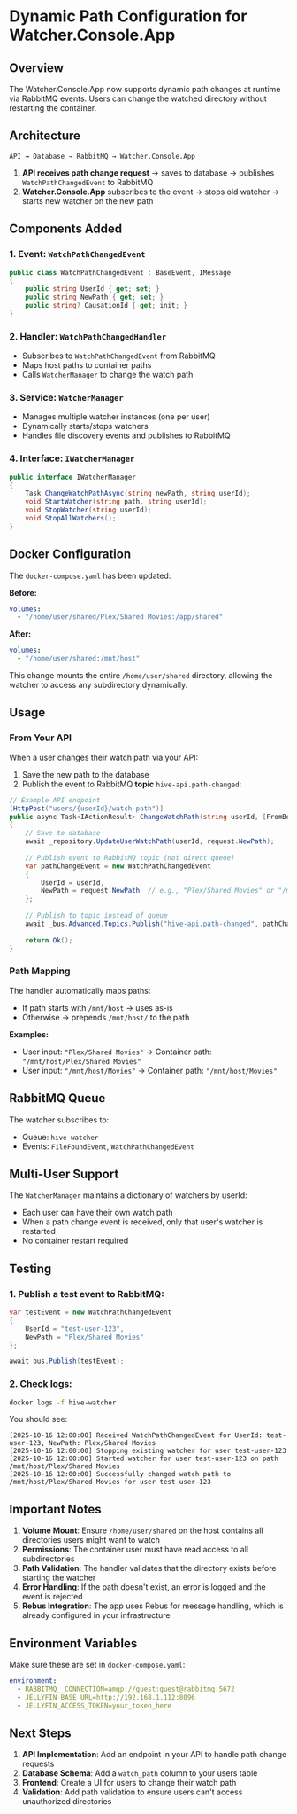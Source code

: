 # Dynamic Path Configuration for Watcher.Console.App

## Overview

The Watcher.Console.App now supports dynamic path changes at runtime via RabbitMQ events. Users can change the watched directory without restarting the container.

## Architecture

```
API → Database → RabbitMQ → Watcher.Console.App
```

1. **API receives path change request** → saves to database → publishes `WatchPathChangedEvent` to RabbitMQ
2. **Watcher.Console.App** subscribes to the event → stops old watcher → starts new watcher on the new path

## Components Added

### 1. Event: `WatchPathChangedEvent`
```csharp
public class WatchPathChangedEvent : BaseEvent, IMessage
{
    public string UserId { get; set; }
    public string NewPath { get; set; }
    public string? CausationId { get; init; }
}
```

### 2. Handler: `WatchPathChangedHandler`
- Subscribes to `WatchPathChangedEvent` from RabbitMQ
- Maps host paths to container paths
- Calls `WatcherManager` to change the watch path

### 3. Service: `WatcherManager`
- Manages multiple watcher instances (one per user)
- Dynamically starts/stops watchers
- Handles file discovery events and publishes to RabbitMQ

### 4. Interface: `IWatcherManager`
```csharp
public interface IWatcherManager
{
    Task ChangeWatchPathAsync(string newPath, string userId);
    void StartWatcher(string path, string userId);
    void StopWatcher(string userId);
    void StopAllWatchers();
}
```

## Docker Configuration

The `docker-compose.yaml` has been updated:

**Before:**
```yaml
volumes:
  - "/home/user/shared/Plex/Shared Movies:/app/shared"
```

**After:**
```yaml
volumes:
  - "/home/user/shared:/mnt/host"
```

This change mounts the entire `/home/user/shared` directory, allowing the watcher to access any subdirectory dynamically.

## Usage

### From Your API

When a user changes their watch path via your API:

1. Save the new path to the database
2. Publish the event to RabbitMQ **topic** `hive-api.path-changed`:

```csharp
// Example API endpoint
[HttpPost("users/{userId}/watch-path")]
public async Task<IActionResult> ChangeWatchPath(string userId, [FromBody] ChangePathRequest request)
{
    // Save to database
    await _repository.UpdateUserWatchPath(userId, request.NewPath);
    
    // Publish event to RabbitMQ topic (not direct queue)
    var pathChangeEvent = new WatchPathChangedEvent
    {
        UserId = userId,
        NewPath = request.NewPath  // e.g., "Plex/Shared Movies" or "/mnt/host/Plex/Shared Movies"
    };
    
    // Publish to topic instead of queue
    await _bus.Advanced.Topics.Publish("hive-api.path-changed", pathChangeEvent);
    
    return Ok();
}
```

### Path Mapping

The handler automatically maps paths:
- If path starts with `/mnt/host` → uses as-is
- Otherwise → prepends `/mnt/host/` to the path

**Examples:**
- User input: `"Plex/Shared Movies"` → Container path: `"/mnt/host/Plex/Shared Movies"`
- User input: `"/mnt/host/Movies"` → Container path: `"/mnt/host/Movies"`

## RabbitMQ Queue

The watcher subscribes to:
- Queue: `hive-watcher`
- Events: `FileFoundEvent`, `WatchPathChangedEvent`

## Multi-User Support

The `WatcherManager` maintains a dictionary of watchers by userId:
- Each user can have their own watch path
- When a path change event is received, only that user's watcher is restarted
- No container restart required

## Testing

### 1. Publish a test event to RabbitMQ:

```csharp
var testEvent = new WatchPathChangedEvent
{
    UserId = "test-user-123",
    NewPath = "Plex/Shared Movies"
};

await bus.Publish(testEvent);
```

### 2. Check logs:

```bash
docker logs -f hive-watcher
```

You should see:
```
[2025-10-16 12:00:00] Received WatchPathChangedEvent for UserId: test-user-123, NewPath: Plex/Shared Movies
[2025-10-16 12:00:00] Stopping existing watcher for user test-user-123
[2025-10-16 12:00:00] Started watcher for user test-user-123 on path /mnt/host/Plex/Shared Movies
[2025-10-16 12:00:00] Successfully changed watch path to /mnt/host/Plex/Shared Movies for user test-user-123
```

## Important Notes

1. **Volume Mount**: Ensure `/home/user/shared` on the host contains all directories users might want to watch
2. **Permissions**: The container user must have read access to all subdirectories
3. **Path Validation**: The handler validates that the directory exists before starting the watcher
4. **Error Handling**: If the path doesn't exist, an error is logged and the event is rejected
5. **Rebus Integration**: The app uses Rebus for message handling, which is already configured in your infrastructure

## Environment Variables

Make sure these are set in `docker-compose.yaml`:

```yaml
environment:
  - RABBITMQ__CONNECTION=amqp://guest:guest@rabbitmq:5672
  - JELLYFIN_BASE_URL=http://192.168.1.112:8096
  - JELLYFIN_ACCESS_TOKEN=your_token_here
```

## Next Steps

1. **API Implementation**: Add an endpoint in your API to handle path change requests
2. **Database Schema**: Add a `watch_path` column to your users table
3. **Frontend**: Create a UI for users to change their watch path
4. **Validation**: Add path validation to ensure users can't access unauthorized directories
